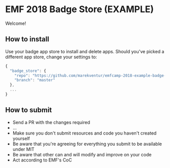 # EMF 2018 Badge Store (EXAMPLE)

Welcome!

## How to install

Use your badge app store to install and delete apps. Should you've picked a different app store, change your settings to:
```js
{
  "badge_store": {
    "repo": "https://github.com/marekventur/emfcamp-2018-example-badge-store.git",
	"branch": "master"
  },
  ...
}
```

## How to submit

* Send a PR with the changes required 
* ...
* Make sure you don't submit resources and code you haven't created yourself
* Be aware that you're agreeing for everything you submit to be available under MIT
* Be aware that other can and will modify and improve on your code
* Act according to EMF's CoC
